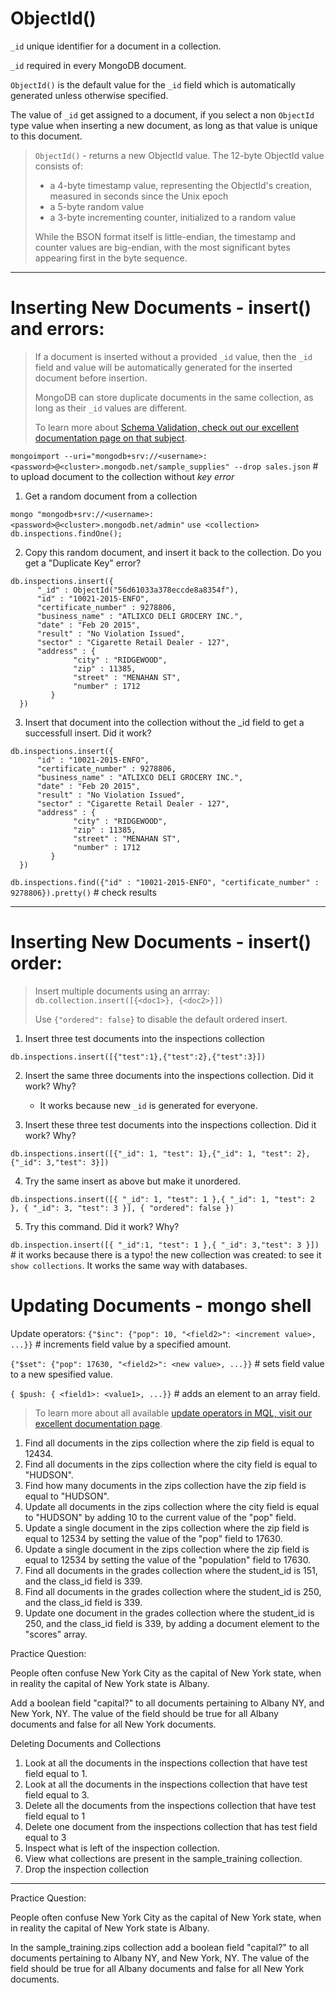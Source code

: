 # ObjectId(<hexadecimal>)
 
 `_id` unique identifier for a document in a collection.  
 
 `_id` required in every MongoDB document.  
 
 `ObjectId()` is the default value for the `_id` field which is automatically generated unless otherwise specified.  
 
  The value of `_id` get assigned to a document, if you select a non `ObjectId` type value when inserting a new document, as long as that value is unique to this document. 
  
  
> `ObjectId()` - returns a new ObjectId value. The 12-byte ObjectId value consists of:
>
> - a 4-byte timestamp value, representing the ObjectId's creation, measured in seconds since the Unix epoch
> - a 5-byte random value
> - a 3-byte incrementing counter, initialized to a random value
>
> While the BSON format itself is little-endian, the timestamp and counter values are big-endian, with the most significant bytes appearing first in the byte sequence.

---

# Inserting New Documents - insert() and errors:

> If a document is inserted without a provided `_id` value, then the `_id` field and value will be automatically generated for the inserted document before insertion.
>
> MongoDB can store duplicate documents in the same collection, as long as their `_id` values are different.
>
> To learn more about [Schema Validation, check out our excellent documentation page on that subject](https://docs.mongodb.com/manual/core/schema-validation/index.html#schema-validation).

`mongoimport --uri="mongodb+srv://<username>:<password>@<cluster>.mongodb.net/sample_supplies" --drop sales.json`  # to upload document to the collection without *key error*

1. Get a random document from a collection

`mongo "mongodb+srv://<username>:<password>@<cluster>.mongodb.net/admin"`
`use <collection>`
`db.inspections.findOne();`

2. Copy this random document, and insert it back to the collection. Do you get
   a "Duplicate Key" error?

```
db.inspections.insert({
      "_id" : ObjectId("56d61033a378eccde8a8354f"),
      "id" : "10021-2015-ENFO",
      "certificate_number" : 9278806,
      "business_name" : "ATLIXCO DELI GROCERY INC.",
      "date" : "Feb 20 2015",
      "result" : "No Violation Issued",
      "sector" : "Cigarette Retail Dealer - 127",
      "address" : {
              "city" : "RIDGEWOOD",
              "zip" : 11385,
              "street" : "MENAHAN ST",
              "number" : 1712
         }
  })
```

3. Insert that document into the collection without the _id field to get a
   successfull insert. Did it work?
   
```
db.inspections.insert({
      "id" : "10021-2015-ENFO",
      "certificate_number" : 9278806,
      "business_name" : "ATLIXCO DELI GROCERY INC.",
      "date" : "Feb 20 2015",
      "result" : "No Violation Issued",
      "sector" : "Cigarette Retail Dealer - 127",
      "address" : {
              "city" : "RIDGEWOOD",
              "zip" : 11385,
              "street" : "MENAHAN ST",
              "number" : 1712
         }
  })
```
`db.inspections.find({"id" : "10021-2015-ENFO", "certificate_number" : 9278806}).pretty()`  # check results

---

# Inserting New Documents - insert() order:

> Insert multiple documents using an arrray: `db.collection.insert([{<doc1>}, {<doc2>}])`
>
> Use `{"ordered": false}` to disable the default ordered insert.  


1. Insert three test documents into the inspections collection

`db.inspections.insert([{"test":1},{"test":2},{"test":3}])`

2. Insert the same three documents into the inspections collection. Did it
   work? Why?
   - It works because new `_id` is generated for everyone.
   
3. Insert these three test documents into the inspections collection. Did it
   work? Why?
   
`db.inspections.insert([{"_id": 1, "test": 1},{"_id": 1, "test": 2},{"_id": 3,"test": 3}])`

4. Try the same insert as above but make it unordered.

`db.inspections.insert([{ "_id": 1, "test": 1 },{ "_id": 1, "test": 2 }, { "_id": 3, "test": 3 }], { "ordered": false })`

5. Try this command. Did it work? Why?

`db.inspection.insert([{ "_id":1, "test": 1 },{ "_id": 3,"test": 3 }])`  # it works because there is a typo! the new collection was created: to see it `show collections`. It works the same way with databases.


# Updating Documents  - mongo shell

Update operators:
`{"$inc": {"pop": 10, "<field2>": <increment value>, ...}}`  # increments field value by a specified amount. 

`{"$set": {"pop": 17630, "<field2>": <new value>, ...}}`  # sets field value to a new spesified value. 

`{ $push: { <field1>: <value1>, ...}}`  # adds an element to an array field. 

> To learn more about all available [update operators in MQL, visit our excellent documentation page](https://docs.mongodb.com/manual/reference/operator/update/#id1).

1. Find all documents in the zips collection where the zip field is equal to
   12434.
2. Find all documents in the zips collection where the city field is equal to
   "HUDSON".
3. Find how many documents in the zips collection have the zip field is equal
   to "HUDSON".
4. Update all documents in the zips collection where the city field is equal
   to "HUDSON" by adding 10 to the current value of the "pop" field.
5. Update a single document in the zips collection where the zip field is
   equal to 12534 by setting the value of the "pop" field to 17630.
6. Update a single document in the zips collection where the zip field is
   equal to 12534 by setting the value of the "population" field to 17630.
7. Find all documents in the grades collection where the student_id is 151,
   and the class_id field is 339.
8. Find all documents in the grades collection where the student_id is 250,
   and the class_id field is 339.
9. Update one document in the grades collection where the student_id is 250,
   and the class_id field is 339, by adding a document element to the "scores"
   array.

Practice Question:

People often confuse New York City as the capital of New York state, when in
reality the capital of New York state is Albany.

Add a boolean field "capital?" to all documents pertaining to Albany NY, and
New York, NY. The value of the field should be true for all Albany documents
and false for all New York documents.


Deleting Documents and Collections

1. Look at all the documents in the inspections collection that have test field
   equal to 1.
2. Look at all the documents in the inspections collection that have test field
   equal to 3.
3. Delete all the documents from the inspections collection that have test
   field equal to 1
4. Delete one document from the inspections collection that has test field
   equal to 3
5. Inspect what is left of the inspection collection.
6. View what collections are present in the sample_training collection.
7. Drop the inspection collection

---

Practice Question:

People often confuse New York City as the capital of New York state, when in
reality the capital of New York state is Albany.

In the sample_training.zips collection add a boolean field "capital?" to all
documents pertaining to Albany NY, and New York, NY. The value of the field
should be true for all Albany documents and false for all New York documents.
